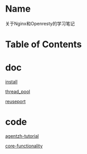 Name
====

关于Nginx和Openresty的学习笔记

Table of Contents
=================

doc
====

[install](./doc/install.md)

[thread_pool](./doc/thread_pool.md)

[reuseport](./doc/reuseport.md)

code
====

[agentzh-tutorial](./conf/agentzh-tutorial)

[core-functionality](./conf/core-functionality)
